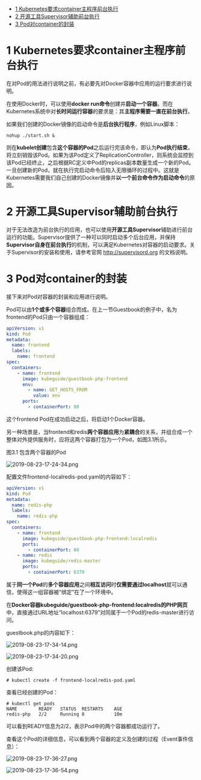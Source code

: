 
<!-- @import "[TOC]" {cmd="toc" depthFrom=1 depthTo=6 orderedList=false} -->

<!-- code_chunk_output -->

- [1 Kubernetes要求container主程序前台执行](#1-kubernetes要求container主程序前台执行)
- [2 开源工具Supervisor辅助前台执行](#2-开源工具supervisor辅助前台执行)
- [3 Pod对container的封装](#3-pod对container的封装)

<!-- /code_chunk_output -->

# 1 Kubernetes要求container主程序前台执行

在对Pod的用法进行说明之前，有必要先对Docker容器中应用的运行要求进行说明。

在使用Docker时，可以使用**docker run命令**创建并**启动一个容器**。而在Kubernetes系统中对**长时间运行容器**的要求是：其**主程序需要一直在前台执行**。

如果我们创建的Docker镜像的启动命令是**后台执行程序**，例如Linux脚本：

```
nohup ./start.sh &
```

则在**kubelet创建**包含**这个容器的Pod**之后运行完该命令，即认为**Pod执行结束**，将立刻销毁该Pod。如果为该Pod定义了ReplicationController，则系统会监控到该Pod已经终止，之后根据RC定义中Pod的replicas副本数量生成一个新的Pod。一旦创建新的Pod，就在执行完启动命令后陷入无限循环的过程中。这就是Kubernetes需要我们自己创建的Docker镜像并**以一个前台命令作为启动命令**的原因。

# 2 开源工具Supervisor辅助前台执行

对于无法改造为前台执行的应用，也可以使用**开源工具Supervisor**辅助进行前台运行的功能。Supervisor提供了一种可以同时启动多个后台应用，并保持**Supervisor自身在前台执行**的机制，可以满足Kubernetes对容器的启动要求。关于Supervisor的安装和使用，请参考官网 http://supervisord.org 的文档说明。

# 3 Pod对container的封装

接下来对Pod对容器的封装和应用进行说明。

Pod可以由**1个或多个容器**组合而成。在上一节Guestbook的例子中，名为frontend的Pod只由一个容器组成：

```yaml
apiVersion: v1
kind: Pod
metadata:
  name: frontend
  labels:
    name: frontend
spec:
  containers:
    - name: frontend
      image: kubeguide/guestbook-php-frontend
      env:
        - name: GET_HOSTS_FROM
          value: env
      ports:
        - containerPort: 80
```

这个frontend Pod在成功启动之后，将启动1个Docker容器。

另一种场景是，当frontend和redis**两个容器应用**为**紧耦合**的关系，并组合成一个整体对外提供服务时，应将这两个容器打包为一个Pod，如图3.1所示。

图3.1 包含两个容器的Pod

![2019-08-23-17-24-34.png](./images/2019-08-23-17-24-34.png)

配置文件frontend-localredis-pod.yaml的内容如下：

```yaml
apiVersion: v1
kind: Pod
metadata:
  name: redis-php
  labels:
    name: redis-php
spec:
  containers:
    - name: frontend
      image: kubeguide/guestbook-php-frontend:localredis
      ports:
        - containerPort: 80
    - name: redis
      image: kubeguide/redis-master
      ports:
        - containerPort: 6379
```

属于**同一个Pod**的**多个容器应用**之间**相互访问**时**仅需要通过localhost**就可以通信，使得这一组容器被“绑定”在了一个环境中。

在**Docker容器kubeguide/guestbook\-php\-frontend:localredis的PHP网页**中，直接通过URL地址“localhost:6379”对同属于一个Pod的redis\-master进行访问。

guestbook.php的内容如下：

![2019-08-23-17-34-14.png](./images/2019-08-23-17-34-14.png)

![2019-08-23-17-34-20.png](./images/2019-08-23-17-34-20.png)

创建该Pod:

```
# kubectl create -f frontend-localredis-pod.yaml
```

查看已经创建的Pod：

```
# kubectl get pods
NAME        READY   STATUS  RESTARTS    AGE
redis-php   2/2     Running 0           10m
```

可以看到READY信息为2/2，表示Pod中的两个容器都成功运行了。

查看这个Pod的详细信息，可以看到两个容器的定义及创建的过程（Event事件信息）：

![2019-08-23-17-36-27.png](./images/2019-08-23-17-36-27.png)

![2019-08-23-17-36-54.png](./images/2019-08-23-17-36-54.png)